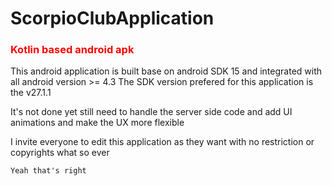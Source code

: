 # ScorpioClubApplication

<h3 style="color: red;">Kotlin based android apk</h3>

This android application is built base on android SDK 15 and integrated with all android version >= 4.3
The SDK version prefered for this application is the v27.1.1

It's not done yet still need to handle the server side code and add UI animations and make the UX more flexible

I invite everyone to edit this application as they want with no restriction or copyrights what so ever
```
Yeah that's right
```
